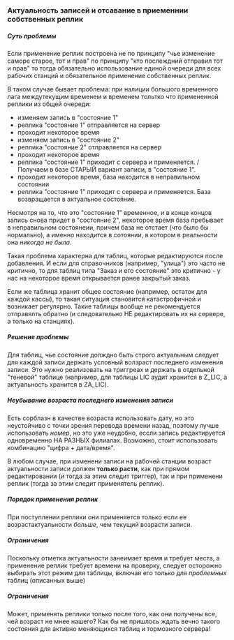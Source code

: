 ### Актуальность записей и отсавание в приеменнии собственных реплик 

##### Суть проблемы

Если применение реплик построена не по принципу 
"чье изменение саморе старое, тот и прав" по принципу "кто послеждний отправил тот и прав"
то тогда обязательно использование единой очереди для всех рабочих станций и обязательное применение собственных реплик.

В таком случае бывает проблема: при налиции большого временного лага междутекущим временем 
и временем тольтко что примененной реплики из общей очереди:
- изменяем запись в "состояние 1"
- реплика "состояние 1" отправляется на сервер
- проходит некоторое время
- изменяем запись в "состояние 2"
- реплика "состояние 2" отправляется на сервер
- проходит некоторое время
- реплика "состояние 1" приходит с сервера и применяется.
/  
  Получаем в базе СТАРЫЙ вариант записи, в "состояние 1".
- проходит некоторое время, база находится в неправильном состоянии
- реплика "состояние 1" приходит с сервера и применяется.
  База возвращается в актуальное состояние.


Несмотря на то, что это "состояние 1" временное, и в конце концов запись снова придет в "состояние 2", 
некоторое время база пребывает в неправильном состоянеии, причем база не отстает (что было бы нормально), 
а именно находится в сотоянии, в котором в реальности она _никогда не была_.

Такая проблема характерна для таблиц, которые редактируются после добавления. 
И если для справочников (например, "улица") это часто не критично, то для таблиц типа "Заказ и его состояние"
это критично - у нас на некоторое время открывается ранее закрытый заказ.

Если же таблица хранит общее состояние (например, остаток для каждой кассы), то такая ситуация становится катастрофичной и возникает регулярно.
Такие таблицы вообще не рекомендуется отправялть обратно (и следовательно НЕ редактировать их на сервере, а только на станциях).


##### Решение проблемы

Для таблиц, чье состояние долждно быть строго актуальным следует для каждой записи держать условный волзраст последнего изменения записи.
Это нужно реализовать на триггреах и держать в отдельной "теневой" таблице (например, для таблицы LIC аудит хранится в Z_LIC, а актуальность хранится в ZA_LIC).


##### Неубывание возраста последнего изменения записи 

Есть сорблазн в качестве возраста использовать дату, но это неустойчиво с точки зрения перевода времени назад, 
поэтому лучше использовать _номер_, но это уже неудобно, ессли запись редактируется одновременно НА РАЗНЫХ филиалах.
Возможно, стоит использовать комбинацию "цифра + дата/время".

В любом случае, при изменени записи на рабочей станции возраст актуальности записи должен **только расти**, 
как при прямом редактировании (и тогда за этим следит триггер), так и при применени реплик (тогда за этим следит применятель реплик).


##### Порядок применения реплик

При поступлении реплики они применяется только если ее возрастактуальности _больше_, чем текущий возрасти записи.


##### Ограничения

Поскольку отметка актуальности занеимает время и требует места, а применение реплик требует времени на проверку,
следует осторожно выбирать этот режим для таблицы, включая его только для _проблемных_ таблиц (описанных выше)


##### Ограничения

Может, применять реплики только после того, как они получены все, чей возраст не мнее нашего? 
Как бы не пришлось ждать вечно такого состояния для активно меняющихся таблиц и тормозного сервера! 